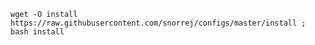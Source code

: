 ```wget -O install https://raw.githubusercontent.com/snorrej/configs/master/install ; bash install```
